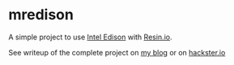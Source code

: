 # mredison

A simple project to use [Intel Edison][edison] with [Resin.io](https://resin.io).

See writeup of the complete project on [my blog][blog] or on
[hackster.io][hackster]

[edison]: https://www-ssl.intel.com/content/www/us/en/do-it-yourself/edison.html "Intel® Edison—One Tiny Module Endless Possibility"
[blog]: https://gergely.imreh.net/blog/2015/08/a-window-to-irc-with-edison-and-resin/ "A window to IRC with Edison and Resin"
[hackster]: https://www.hackster.io/imrehg/standalone-irc-channel-monitoring "Standalone IRC channel monitoring"
